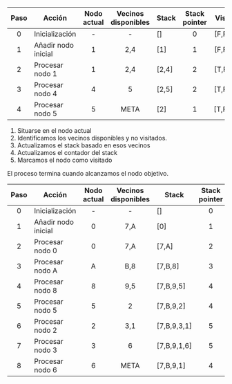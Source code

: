 
|Paso|Acción|Nodo actual|Vecinos disponibles|Stack|Stack pointer|Visitados|
|:-:|-|:-:|:-:|-|:-:|:-:|
|0|Inicialización|-|-|[]|0|[F,F,F,F,F]|
|1|Añadir nodo inicial|1|2,4|[1]|1|[F,F,F,F,F]|
|2|Procesar nodo 1|1|2,4|[2,4]|2|[T,F,F,F,F]|
|3|Procesar nodo 4|4|5|[2,5]|2|[T,F,F,T,F]|
|4|Procesar nodo 5|5|META|[2]|1|[T,F,F,T,T]|

1. Situarse en el nodo actual
2. Identificamos los vecinos disponibles y no visitados.
3. Actualizamos el stack basado en esos vecinos
4. Actualizamos el contador del stack
5. Marcamos el nodo como visitado

El proceso termina cuando alcanzamos el nodo objetivo.

|Paso|Acción|Nodo actual|Vecinos disponibles|Stack|Stack pointer|Visitados|
|:-:|-|:-:|:-:|-|:-:|:-:|
|0|Inicialización|-|-|[]|0|[F,F,F,F,F,F,F,F,F,F,F,F]|
|1|Añadir nodo inicial|0|7,A|[0]|1|[F,F,F,F,F,F,F,F,F,F,F,F]|
|2|Procesar nodo 0|0|7,A|[7,A]|2|[T,F,F,F,F,F,F,F,F,F,F,F]|
|3|Procesar nodo A|A|B,8|[7,B,8]|3|[T,F,F,F,F,F,F,F,F,F,T,F]|
|4|Procesar nodo 8|8|9,5|[7,B,9,5]|4|[T,F,F,F,F,F,F,F,T,F,T,F]|
|5|Procesar nodo 5|5|2|[7,B,9,2]|4|[T,F,F,F,F,T,F,F,T,F,T,F]|
|6|Procesar nodo 2|2|3,1|[7,B,9,3,1]|5|[T,F,T,F,F,T,F,F,T,F,T,F]|
|7|Procesar nodo 3|3|6|[7,B,9,1,6]|5|[T,F,T,T,F,T,F,F,T,F,T,F]|
|8|Procesar nodo 6|6|META|[7,B,9,1]|4|[T,F,T,T,F,T,T,F,T,F,T,F]|
